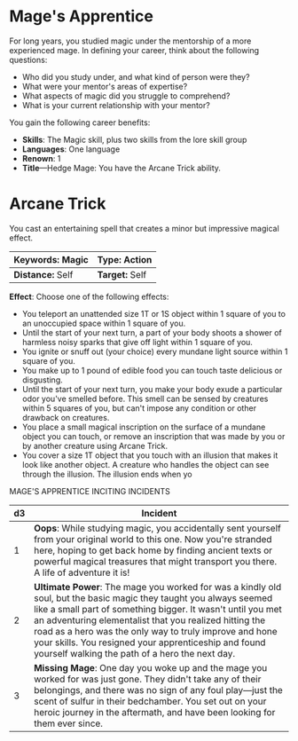 # Mage's Apprentice

For long years, you studied magic under the mentorship of a more experienced mage. In defining your career, think about the following questions:

-   Who did you study under, and what kind of person were they?
-   What were your mentor's areas of expertise?
-   What aspects of magic did you struggle to comprehend?
-   What is your current relationship with your mentor?

You gain the following career benefits:

-   **Skills**: The Magic skill, plus two skills from the lore skill group
-   **Languages**: One language
-   **Renown**: 1
-   **Title**—Hedge Mage: You have the Arcane Trick ability.

# Arcane Trick

You cast an entertaining spell that creates a minor but impressive magical effect.

| **Keywords:** Magic | **Type:** Action |
| ----------------------------------- | -------------------------------- |
| **Distance:** Self | **Target:** Self |








**Effect**: Choose one of the following effects:

-   You teleport an unattended size 1T or 1S object within 1 square of you to an unoccupied space within 1 square of you.
-   Until the start of your next turn, a part of your body shoots a shower of harmless noisy sparks that give off light within 1 square of you.
-   You ignite or snuff out (your choice) every mundane light source within 1 square of you.
-   You make up to 1 pound of edible food you can touch taste delicious or disgusting.
-   Until the start of your next turn, you make your body exude a particular odor you've smelled before. This smell can be sensed by creatures within 5 squares of you, but can't impose any condition or other drawback on creatures.
-   You place a small magical inscription on the surface of a mundane object you can touch, or remove an inscription that was made by you or by another creature using Arcane Trick.
-   You cover a size 1T object that you touch with an illusion that makes it look like another object. A creature who handles the object can see through the illusion. The illusion ends when yo

 MAGE'S APPRENTICE INCITING INCIDENTS

| d3  | Incident                                                                                                                                                                                                                                                                                                                                                                                                          |
|--|----------------------------------------------------------------------|
| 1   | **Oops**: While studying magic, you accidentally sent yourself from your original world to this one. Now you're stranded here, hoping to get back home by finding ancient texts or powerful magical treasures that might transport you there. A life of adventure it is!                                                                                                                                          |
| 2   | **Ultimate Power**: The mage you worked for was a kindly old soul, but the basic magic they taught you always seemed like a small part of something bigger. It wasn't until you met an adventuring elementalist that you realized hitting the road as a hero was the only way to truly improve and hone your skills. You resigned your apprenticeship and found yourself walking the path of a hero the next day. |
| 3   | **Missing Mage**: One day you woke up and the mage you worked for was just gone. They didn't take any of their belongings, and there was no sign of any foul play—just the scent of sulfur in their bedchamber. You set out on your heroic journey in the aftermath, and have been looking for them ever since.                                                                                                   |
